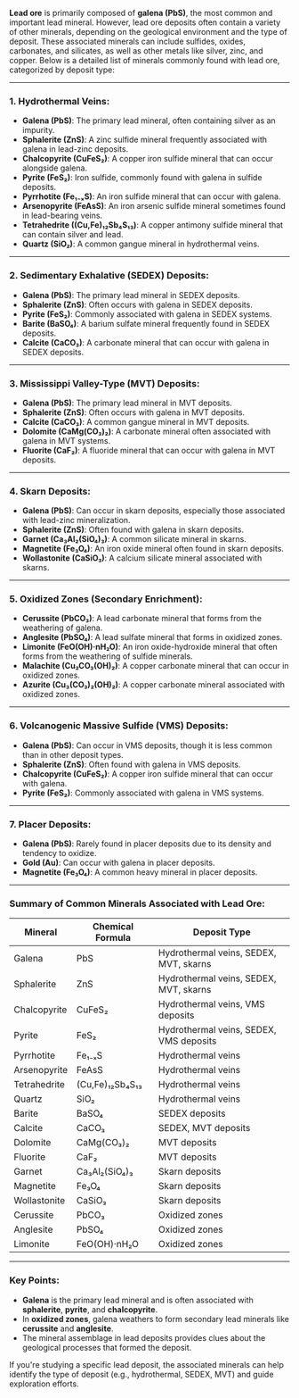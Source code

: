 **Lead ore** is primarily composed of **galena (PbS)**, the most common and important lead mineral. However, lead ore deposits often contain a variety of other minerals, depending on the geological environment and the type of deposit. These associated minerals can include sulfides, oxides, carbonates, and silicates, as well as other metals like silver, zinc, and copper. Below is a detailed list of minerals commonly found with lead ore, categorized by deposit type:

---

### 1. **Hydrothermal Veins**:
   - **Galena (PbS)**: The primary lead mineral, often containing silver as an impurity.
   - **Sphalerite (ZnS)**: A zinc sulfide mineral frequently associated with galena in lead-zinc deposits.
   - **Chalcopyrite (CuFeS₂)**: A copper iron sulfide mineral that can occur alongside galena.
   - **Pyrite (FeS₂)**: Iron sulfide, commonly found with galena in sulfide deposits.
   - **Pyrrhotite (Fe₁₋ₓS)**: An iron sulfide mineral that can occur with galena.
   - **Arsenopyrite (FeAsS)**: An iron arsenic sulfide mineral sometimes found in lead-bearing veins.
   - **Tetrahedrite ((Cu,Fe)₁₂Sb₄S₁₃)**: A copper antimony sulfide mineral that can contain silver and lead.
   - **Quartz (SiO₂)**: A common gangue mineral in hydrothermal veins.

---

### 2. **Sedimentary Exhalative (SEDEX) Deposits**:
   - **Galena (PbS)**: The primary lead mineral in SEDEX deposits.
   - **Sphalerite (ZnS)**: Often occurs with galena in SEDEX deposits.
   - **Pyrite (FeS₂)**: Commonly associated with galena in SEDEX systems.
   - **Barite (BaSO₄)**: A barium sulfate mineral frequently found in SEDEX deposits.
   - **Calcite (CaCO₃)**: A carbonate mineral that can occur with galena in SEDEX deposits.

---

### 3. **Mississippi Valley-Type (MVT) Deposits**:
   - **Galena (PbS)**: The primary lead mineral in MVT deposits.
   - **Sphalerite (ZnS)**: Often occurs with galena in MVT deposits.
   - **Calcite (CaCO₃)**: A common gangue mineral in MVT deposits.
   - **Dolomite (CaMg(CO₃)₂)**: A carbonate mineral often associated with galena in MVT systems.
   - **Fluorite (CaF₂)**: A fluoride mineral that can occur with galena in MVT deposits.

---

### 4. **Skarn Deposits**:
   - **Galena (PbS)**: Can occur in skarn deposits, especially those associated with lead-zinc mineralization.
   - **Sphalerite (ZnS)**: Often found with galena in skarn deposits.
   - **Garnet (Ca₃Al₂(SiO₄)₃)**: A common silicate mineral in skarns.
   - **Magnetite (Fe₃O₄)**: An iron oxide mineral often found in skarn deposits.
   - **Wollastonite (CaSiO₃)**: A calcium silicate mineral associated with skarns.

---

### 5. **Oxidized Zones (Secondary Enrichment)**:
   - **Cerussite (PbCO₃)**: A lead carbonate mineral that forms from the weathering of galena.
   - **Anglesite (PbSO₄)**: A lead sulfate mineral that forms in oxidized zones.
   - **Limonite (FeO(OH)·nH₂O)**: An iron oxide-hydroxide mineral that often forms from the weathering of sulfide minerals.
   - **Malachite (Cu₂CO₃(OH)₂)**: A copper carbonate mineral that can occur in oxidized zones.
   - **Azurite (Cu₃(CO₃)₂(OH)₂)**: A copper carbonate mineral associated with oxidized zones.

---

### 6. **Volcanogenic Massive Sulfide (VMS) Deposits**:
   - **Galena (PbS)**: Can occur in VMS deposits, though it is less common than in other deposit types.
   - **Sphalerite (ZnS)**: Often found with galena in VMS deposits.
   - **Chalcopyrite (CuFeS₂)**: A copper iron sulfide mineral that can occur with galena.
   - **Pyrite (FeS₂)**: Commonly associated with galena in VMS systems.

---

### 7. **Placer Deposits**:
   - **Galena (PbS)**: Rarely found in placer deposits due to its density and tendency to oxidize.
   - **Gold (Au)**: Can occur with galena in placer deposits.
   - **Magnetite (Fe₃O₄)**: A common heavy mineral in placer deposits.

---

### Summary of Common Minerals Associated with Lead Ore:
| **Mineral**       | **Chemical Formula** | **Deposit Type**                     |
|--------------------|----------------------|--------------------------------------|
| Galena            | PbS                 | Hydrothermal veins, SEDEX, MVT, skarns |
| Sphalerite        | ZnS                 | Hydrothermal veins, SEDEX, MVT, skarns |
| Chalcopyrite      | CuFeS₂              | Hydrothermal veins, VMS deposits     |
| Pyrite            | FeS₂                | Hydrothermal veins, SEDEX, VMS deposits |
| Pyrrhotite        | Fe₁₋ₓS              | Hydrothermal veins                   |
| Arsenopyrite      | FeAsS               | Hydrothermal veins                   |
| Tetrahedrite      | (Cu,Fe)₁₂Sb₄S₁₃     | Hydrothermal veins                   |
| Quartz            | SiO₂                | Hydrothermal veins                   |
| Barite            | BaSO₄               | SEDEX deposits                       |
| Calcite           | CaCO₃               | SEDEX, MVT deposits                  |
| Dolomite          | CaMg(CO₃)₂          | MVT deposits                         |
| Fluorite          | CaF₂                | MVT deposits                         |
| Garnet            | Ca₃Al₂(SiO₄)₃       | Skarn deposits                       |
| Magnetite         | Fe₃O₄               | Skarn deposits                       |
| Wollastonite      | CaSiO₃              | Skarn deposits                       |
| Cerussite         | PbCO₃               | Oxidized zones                       |
| Anglesite         | PbSO₄               | Oxidized zones                       |
| Limonite          | FeO(OH)·nH₂O        | Oxidized zones                       |

---

### Key Points:
- **Galena** is the primary lead mineral and is often associated with **sphalerite**, **pyrite**, and **chalcopyrite**.
- In **oxidized zones**, galena weathers to form secondary lead minerals like **cerussite** and **anglesite**.
- The mineral assemblage in lead deposits provides clues about the geological processes that formed the deposit.

If you're studying a specific lead deposit, the associated minerals can help identify the type of deposit (e.g., hydrothermal, SEDEX, MVT) and guide exploration efforts.